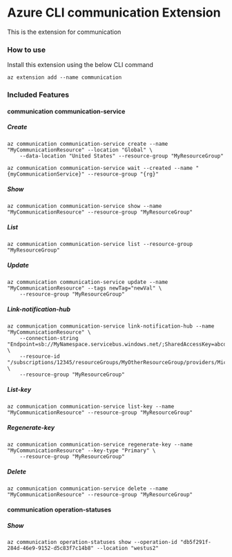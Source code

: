 # Azure CLI communication Extension #
This is the extension for communication

### How to use ###
Install this extension using the below CLI command
```
az extension add --name communication
```

### Included Features ###
#### communication communication-service ####
##### Create #####
```
az communication communication-service create --name "MyCommunicationResource" --location "Global" \
    --data-location "United States" --resource-group "MyResourceGroup" 

az communication communication-service wait --created --name "{myCommunicationService}" --resource-group "{rg}"
```
##### Show #####
```
az communication communication-service show --name "MyCommunicationResource" --resource-group "MyResourceGroup"
```
##### List #####
```
az communication communication-service list --resource-group "MyResourceGroup"
```
##### Update #####
```
az communication communication-service update --name "MyCommunicationResource" --tags newTag="newVal" \
    --resource-group "MyResourceGroup" 
```
##### Link-notification-hub #####
```
az communication communication-service link-notification-hub --name "MyCommunicationResource" \
    --connection-string "Endpoint=sb://MyNamespace.servicebus.windows.net/;SharedAccessKey=abcd1234" \
    --resource-id "/subscriptions/12345/resourceGroups/MyOtherResourceGroup/providers/Microsoft.NotificationHubs/namespaces/MyNamespace/notificationHubs/MyHub" \
    --resource-group "MyResourceGroup" 
```
##### List-key #####
```
az communication communication-service list-key --name "MyCommunicationResource" --resource-group "MyResourceGroup"
```
##### Regenerate-key #####
```
az communication communication-service regenerate-key --name "MyCommunicationResource" --key-type "Primary" \
    --resource-group "MyResourceGroup" 
```
##### Delete #####
```
az communication communication-service delete --name "MyCommunicationResource" --resource-group "MyResourceGroup"
```
#### communication operation-statuses ####
##### Show #####
```
az communication operation-statuses show --operation-id "db5f291f-284d-46e9-9152-d5c83f7c14b8" --location "westus2"
```